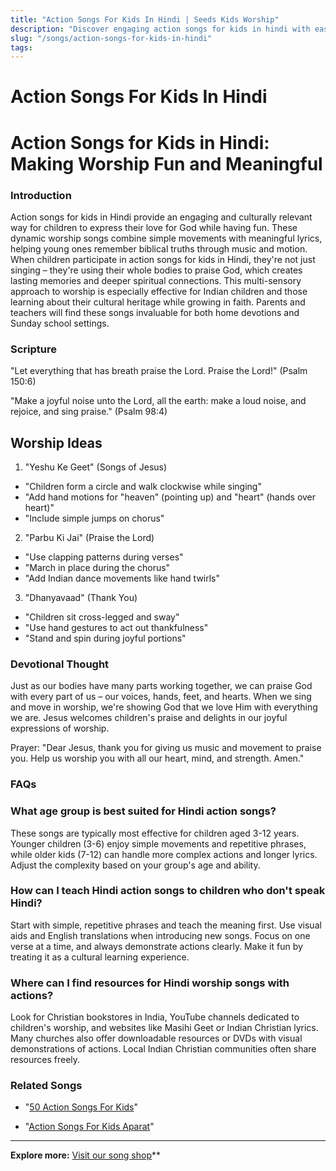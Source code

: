 ```yaml
---
title: "Action Songs For Kids In Hindi | Seeds Kids Worship"
description: "Discover engaging action songs for kids in hindi with easy motions and biblical lessons. Perfect for children's worship, Sunday school, and family devotions."
slug: "/songs/action-songs-for-kids-in-hindi"
tags:
---
```


# Action Songs For Kids In Hindi

# Action Songs for Kids in Hindi: Making Worship Fun and Meaningful

### Introduction
Action songs for kids in Hindi provide an engaging and culturally relevant way for children to express their love for God while having fun. These dynamic worship songs combine simple movements with meaningful lyrics, helping young ones remember biblical truths through music and motion. When children participate in action songs for kids in Hindi, they're not just singing – they're using their whole bodies to praise God, which creates lasting memories and deeper spiritual connections. This multi-sensory approach to worship is especially effective for Indian children and those learning about their cultural heritage while growing in faith. Parents and teachers will find these songs invaluable for both home devotions and Sunday school settings.

### Scripture
"Let everything that has breath praise the Lord. Praise the Lord!" (Psalm 150:6)

"Make a joyful noise unto the Lord, all the earth: make a loud noise, and rejoice, and sing praise." (Psalm 98:4)

## Worship Ideas
1. "Yeshu Ke Geet" (Songs of Jesus)
- "Children form a circle and walk clockwise while singing"
- "Add hand motions for "heaven" (pointing up) and "heart" (hands over heart)"
- "Include simple jumps on chorus"

2. "Parbu Ki Jai" (Praise the Lord)
- "Use clapping patterns during verses"
- "March in place during the chorus"
- "Add Indian dance movements like hand twirls"

3. "Dhanyavaad" (Thank You)
- "Children sit cross-legged and sway"
- "Use hand gestures to act out thankfulness"
- "Stand and spin during joyful portions"

### Devotional Thought
Just as our bodies have many parts working together, we can praise God with every part of us – our voices, hands, feet, and hearts. When we sing and move in worship, we're showing God that we love Him with everything we are. Jesus welcomes children's praise and delights in our joyful expressions of worship.

Prayer: "Dear Jesus, thank you for giving us music and movement to praise you. Help us worship you with all our heart, mind, and strength. Amen."

### FAQs

### What age group is best suited for Hindi action songs?
These songs are typically most effective for children aged 3-12 years. Younger children (3-6) enjoy simple movements and repetitive phrases, while older kids (7-12) can handle more complex actions and longer lyrics. Adjust the complexity based on your group's age and ability.

### How can I teach Hindi action songs to children who don't speak Hindi?
Start with simple, repetitive phrases and teach the meaning first. Use visual aids and English translations when introducing new songs. Focus on one verse at a time, and always demonstrate actions clearly. Make it fun by treating it as a cultural learning experience.

### Where can I find resources for Hindi worship songs with actions?
Look for Christian bookstores in India, YouTube channels dedicated to children's worship, and websites like Masihi Geet or Indian Christian lyrics. Many churches also offer downloadable resources or DVDs with visual demonstrations of actions. Local Indian Christian communities often share resources freely.

### Related Songs

- "[50 Action Songs For Kids](/songs/50-action-songs-for-kids/)"

- "[Action Songs For Kids Aparat](/songs/action-songs-for-kids-aparat/)"

---

**Explore more:** [Visit our song shop](https://seedskidsworship.com/shop)**

<!-- Schema Markup -->
<script type="application/ld+json">
{
  "@context": "https://schema.org",
  "@type": "MusicRecording",
  "name": "Action Songs For Kids In Hindi",
  "byArtist": {
    "@type": "MusicGroup",
    "name": "Seeds Kids Worship"
  },
  "isFamilyFriendly": true,
  "url": "https://seedskidsworship.com/songs/action-songs-for-kids-in-hindi/"
}
</script>